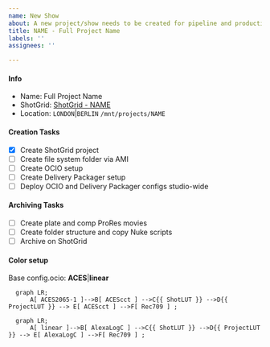 ```yaml
---
name: New Show
about: A new project/show needs to be created for pipeline and production.
title: NAME - Full Project Name
labels: ''
assignees: ''

---
```


#### Info

- Name: Full Project Name
- ShotGrid: [ShotGrid - NAME](https://automatik-vfx.shotgunstudio.com/page/project_overview?project_id=ID)
- Location: `LONDON`|`BERLIN` `/mnt/projects/NAME`

#### Creation Tasks

- [x] Create ShotGrid project
- [ ] Create file system folder via AMI
- [ ] Create OCIO setup
- [ ] Create Delivery Packager setup
- [ ] Deploy OCIO and Delivery Packager configs studio-wide

#### Archiving Tasks

- [ ] Create plate and comp ProRes movies
- [ ] Create folder structure and copy Nuke scripts
- [ ] Archive on ShotGrid

#### Color setup
Base config.ocio: **ACES**|**linear**

```mermaid
  graph LR;
      A[ ACES2065-1 ]-->B[ ACEScct ] -->C{{ ShotLUT }} -->D{{ ProjectLUT }} --> E[ ACEScct ] -->F[ Rec709 ] ;
```

```mermaid
  graph LR;
      A[ linear ]-->B[ AlexaLogC ] -->C{{ ShotLUT }} -->D{{ ProjectLUT }} --> E[ AlexaLogC ] -->F[ Rec709 ] ;
```
